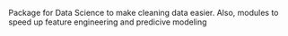 Package for Data Science to make cleaning data easier.
Also, modules to speed up feature engineering and predicive modeling
